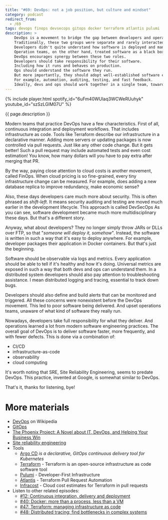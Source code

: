 ```yaml
---
title: "#69: DevOps: not a job position, but culture and mindset"
category: podcast
redirect_from:
  - /69
tags: devops finops devsecops gitops docker terraform atlantis pulumi
description: >
    DevOps is a movement to bridge the gap between developers and operations teams.
    Traditionally, these two groups were separate and rarely interacted with each other.
    Developers didn't quite understand how software is deployed and managed.
    Operation teams, on the other hand, treated software as a black box.
    DevOps encourages synergy between these two roles.
    Developers should take responsibility for their software.
    Including how it runs and behaves on production.
    Ops should understand the software they run.
    But more importantly, they should adopt well-established software engineering principles.
    For example, automation, auditing, testing, and fast feedback.
    Ideally, devs and ops should work together in a single team, toward a common goal.
---
```


{% include player.html spotify_id="6uFm40WUlaq3WCWeRUuhyk" youtube_id="szSzLGlM07U" %}

{{ page.description }}

Modern teams that practice DevOps have a few characteristics.
First of all, continuous integration and deployment workflows.
That includes infrastructure as code.
Tools like Terraform describe our infrastructure in a declarative manner.
Adding more servers or updating packages is now controlled via pull requests.
Just like any other code change.
But it gets better!
Such a pull request may include automated tests and even cost estimation!
You know, how many dollars will you have to pay extra after merging that PR.

By the way, paying close attention to cloud costs is another movement, called FinOps.
When cloud pricing is so fine-grained, every tiny infrastructure change can be measured.
For example, does adding a new database replica to improve redundancy, make economic sense?

Also, these days developers care much more about security.
This is often phrased as _shift-left_.
It means security auditing and testing are moved much earlier in the development lifecycle.
This approach is called DevSecOps
As you can see, software development became much more multidisciplinary these days.
But that's a different story.

Anyway, what about developers?
They no longer simply throw JARs or DLLs over FTP, so that "_someone will deploy it, somehow_".
Instead, the software is written in such a way that it's easy to deploy anywhere.
For example, developer packages their application in Docker containers.
But that's just the beginning.

Software should be observable via logs and metrics.
Every application should be able to tell if it's healthy and how it's doing.
Universal metrics are exposed in such a way that both devs and ops can understand them.
In a distributed system developers should also pay attention to troubleshooting assistance.
I mean distributed logging and tracing, essential to track down bugs.

Developers should also define and build alerts that can be monitored and triggered.
All these concerns were nonexistent before the DevOps movement.
This led to poor software being delivered.
And upset operations teams, unaware of what kind of software they really run.

Nowadays, developers take full responsibility for what they deliver.
And operations learned a lot from modern software engineering practices.
The overall goal of DevOps is to deliver software faster, more frequently, and with fewer defects.
This is done via a combination of:

* CI/CD
* infrastructure-as-code
* observability
* cloud computing

It's worth noting that SRE, Site Reliability Engineering, seems to predate DevOps.
This practice, invented at Google, is somewhat similar to DevOps.

That's it, thanks for listening, bye!

# More materials

* [DevOps](https://en.wikipedia.org/wiki/DevOps) on Wikipedia
* [GitOps](https://www.gitops.tech/)
* [The Phoenix Project: A Novel about IT, DevOps, and Helping Your Business Win](https://itrevolution.com/the-phoenix-project/)
* [Site reliability engineering](https://en.wikipedia.org/wiki/Site_reliability_engineering)
* Tools
    * [Argo CD](https://argoproj.github.io/cd/) _is a declarative, GitOps continuous delivery tool for Kubernetes_
    * [Terraform](https://www.terraform.io/) - Terraform is an open-source infrastructure as code software tool
    * [Pulumi](https://www.pulumi.com/) -  Developer-First Infrastructure 
    * [Atlantis](https://www.runatlantis.io/) - Terraform Pull Request Automation
    * [Infracost](https://www.infracost.io/) - Cloud cost estimates for Terraform in pull requests
* Listen to other related episodes:
    * [#12: Continuous integration, delivery and deployment](https://nurkiewicz.com/12)
    * [#40: Docker: more than a process, less than a VM](https://nurkiewicz.com/40)
    * [#47: Terraform: managing infrastructure as code](https://nurkiewicz.com/47)
    * [#48: Distributed tracing: find bottlenecks in complex systems](https://nurkiewicz.com/48)
